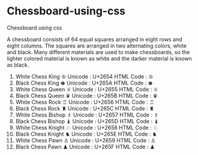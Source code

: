 # Chessboard-using-css
Chessboard using css




A chessboard consists of 64 equal squares arranged in eight rows and eight columns. The squares are arranged in two alternating colors, white and black. Many different materials are used to make chessboards, so the lighter colored material is known as white and the darker material is known as black.


1. White Chess King ♔
Unicode : U+2654
HTML Code : ♔
2. Black Chess King ♚
Unicode : U+265A
HTML Code : ♚
3. White Chess Queen ♕
Unicode : U+2655
HTML Code : ♕
4. Black Chess Queen ♛
Unicode : U+265B
HTML Code : ♛
5. White Chess Rock ♖
Unicode : U+2656
HTML Code : ♖
6. Black Chess Rock ♜
Unicode : U+265C
HTML Code : ♜
7. White Chess Bishop ♗
Unicode : U+2657
HTML Code : ♗
8. Black Chess Bishop ♝
Unicode : U+265D
HTML Code : ♝
9. White Chess Knight ♘
Unicode : U+2658
HTML Code : ♘
10. Black Chess Knight ♞
Unicode : U+265E
HTML Code : ♞
11. White Chess Pawn ♙
Unicode : U+2659
HTML Code : ♙
12. Black Chess Pawn ♟
Unicode : U+265F
HTML Code : ♟

